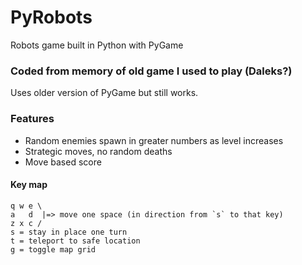 # PyRobots
Robots game built in Python with PyGame

### Coded from memory of old game I used to play (Daleks?)

Uses older version of PyGame but still works.

### Features
- Random enemies spawn in greater numbers as level increases
- Strategic moves, no random deaths
- Move based score

#### Key map
```
q w e \ 
a   d  |=> move one space (in direction from `s` to that key)
z x c /
s = stay in place one turn
t = teleport to safe location
g = toggle map grid
```
